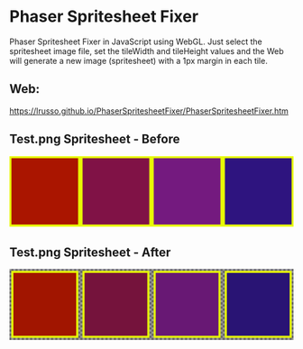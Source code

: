 # Phaser Spritesheet Fixer

Phaser Spritesheet Fixer in JavaScript using WebGL. Just select the spritesheet image file, set the tileWidth and tileHeight values and the Web will generate a new image (spritesheet) with a 1px margin in each tile. 

## Web:

https://lrusso.github.io/PhaserSpritesheetFixer/PhaserSpritesheetFixer.htm

## Test.png Spritesheet - Before

![alt screenshot](https://raw.githubusercontent.com/lrusso/PhaserSpritesheetFixer/master/TestBefore.png)

## Test.png Spritesheet - After

![alt screenshot](https://raw.githubusercontent.com/lrusso/PhaserSpritesheetFixer/master/TestAfter.png)
